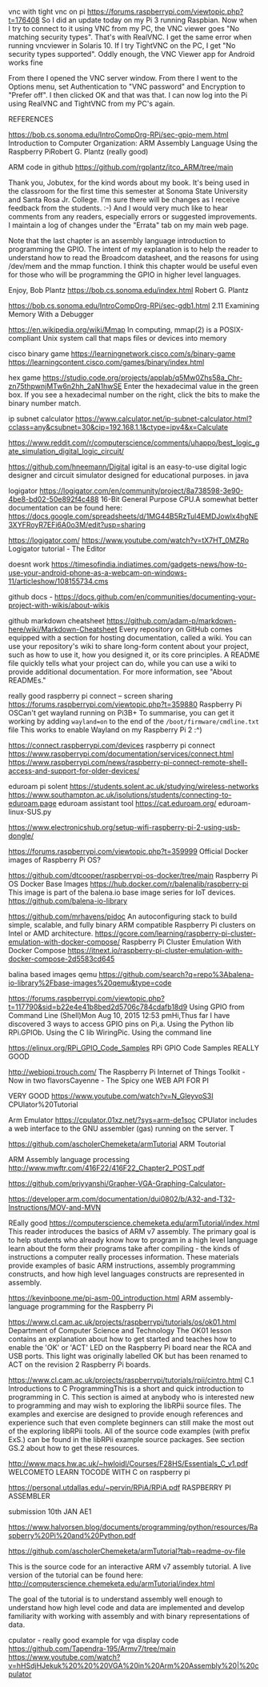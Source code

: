 vnc with tight vnc on pi
https://forums.raspberrypi.com/viewtopic.php?t=176408
So I did an update today on my Pi 3 running Raspbian. 
Now when I try to connect to it using VNC from my PC, the VNC viewer goes "No matching security types". 
That's with RealVNC. I get the same error when running vncviewer in Solaris 10. 
If I try TightVNC on the PC, I get "No security types supported". 
Oddly enough, the VNC Viewer app for Android works fine

From there I opened the VNC server window. From there I went to the Options menu, 
set Authentication to "VNC password" and Encryption to "Prefer off". I then clicked OK and that was that. I can now log into the Pi using RealVNC and TightVNC from my PC's again.



REFERENCES

https://bob.cs.sonoma.edu/IntroCompOrg-RPi/sec-gpio-mem.html  Introduction to Computer Organization: ARM Assembly Language Using the Raspberry PiRobert G. Plantz (really good)

ARM code in github https://github.com/rgplantz/itco_ARM/tree/main

Thank you, Jobutex, for the kind words about my book. It's being used in the classroom for the first time this semester at Sonoma State University and Santa Rosa Jr. College. I'm sure there will be changes as I receive feedback from the students. :-) And I would very much like to hear comments from any readers, especially errors or suggested improvements. I maintain a log of changes under the "Errata" tab on my main web page.

Note that the last chapter is an assembly language introduction to programming the GPIO. The intent of my explanation is to help the reader to understand how to read the Broadcom datasheet, and the reasons for using /dev/mem and the mmap function. I think this chapter would be useful even for those who will be programming the GPIO in higher level languages.

Enjoy, Bob Plantz https://bob.cs.sonoma.edu/index.html  Robert G. Plantz

https://bob.cs.sonoma.edu/IntroCompOrg-RPi/sec-gdb1.html  2.11 Examining Memory With a Debugger

https://en.wikipedia.org/wiki/Mmap  In computing, mmap(2) is a POSIX-compliant Unix system call that maps files or devices into memory

cisco binary game 
https://learningnetwork.cisco.com/s/binary-game
https://learningcontent.cisco.com/games/binary/index.html

hex game https://studio.code.org/projects/applab/q5Mw0Zhs58a_Chr-zn75thpwnjMTw6n2hh_2aN1hwSE  Enter the hexadecimal value in the green box. If you see a hexadecimal number on the right, click the bits to make the binary number match.

ip subnet calculator
https://www.calculator.net/ip-subnet-calculator.html?cclass=any&csubnet=30&cip=192.168.1.1&ctype=ipv4&x=Calculate


https://www.reddit.com/r/computerscience/comments/uhappo/best_logic_gate_simulation_digital_logic_circuit/

https://github.com/hneemann/Digital   igital is an easy-to-use digital logic designer and circuit simulator designed for educational purposes. in java 

logigator https://logigator.com/en/community/project/8a738598-3e90-4be8-bd02-50e892f4c488  16-Bit General Purpose CPU.A somewhat better documentation can be found here: https://docs.google.com/spreadsheets/d/1MG44B5RzTul4EMDJowlx4hgNE3XYFRoyR7EFi6A0o3M/edit?usp=sharing

https://logigator.com/
https://www.youtube.com/watch?v=tX7HT_0MZRo  Logigator tutorial - The Editor 


doesnt work https://timesofindia.indiatimes.com/gadgets-news/how-to-use-your-android-phone-as-a-webcam-on-windows-11/articleshow/108155734.cms

github docs - https://docs.github.com/en/communities/documenting-your-project-with-wikis/about-wikis

github markdown cheatsheet https://github.com/adam-p/markdown-here/wiki/Markdown-Cheatsheet
Every repository on GitHub comes equipped with a section for hosting documentation, called a wiki. You can use your repository's wiki to share long-form content about your project, such as how to use it, how you designed it, or its core principles. A README file quickly tells what your project can do, while you can use a wiki to provide additional documentation. For more information, see "About READMEs."


really good raspberry pi connect – screen sharing
https://forums.raspberrypi.com/viewtopic.php?t=359880  Raspberry Pi OSCan't get wayland running on Pi3B+
To summarise, you can get it working by adding `wayland=on` to the end of the `/boot/firmware/cmdline.txt` file
This works to enable Wayland on my Raspberry Pi 2 :^)

https://connect.raspberrypi.com/devices  raspberry pi connect
https://www.raspberrypi.com/documentation/services/connect.html
https://www.raspberrypi.com/news/raspberry-pi-connect-remote-shell-access-and-support-for-older-devices/


eduroam pi
solent https://students.solent.ac.uk/studying/wireless-networks
https://www.southampton.ac.uk/isolutions/students/connecting-to-eduroam.page
eduroam assistant tool https://cat.eduroam.org/
eduroam-linux-SUS.py 

https://www.electronicshub.org/setup-wifi-raspberry-pi-2-using-usb-dongle/



https://forums.raspberrypi.com/viewtopic.php?t=359999  Official Docker images of Raspberry Pi OS?

https://github.com/dtcooper/raspberrypi-os-docker/tree/main  Raspberry Pi OS Docker Base Images 
https://hub.docker.com/r/balenalib/raspberry-pi  This image is part of the balena.io base image series for IoT devices.
https://github.com/balena-io-library

https://github.com/mrhavens/pidoc
An autoconfiguring stack to build simple, scalable, and fully binary ARM compatible Raspberry Pi clusters on Intel or AMD architecture.
https://gcore.com/learning/raspberry-pi-cluster-emulation-with-docker-compose/  Raspberry Pi Cluster Emulation With Docker Compose
https://itnext.io/raspberry-pi-cluster-emulation-with-docker-compose-2d5583cd645

balina based images qemu https://github.com/search?q=repo%3Abalena-io-library%2Fbase-images%20qemu&type=code


https://forums.raspberrypi.com/viewtopic.php?t=117790&sid=b22e4e41b8bed2d5706c784cdafb18d9  Using GPIO from Command Line (Shell)Mon Aug 10, 2015 12:53 pmHi,Thus far I have discovered 3 ways to access GPIO pins on Pi,a. Using the Python lib RPi.GPIOb. Using the C lib WiringPic. Using the command line

https://elinux.org/RPi_GPIO_Code_Samples  RPi GPIO Code Samples  REALLY GOOD

http://webiopi.trouch.com/   The Raspberry Pi Internet of Things Toolkit - Now in two flavorsCayenne - The Spicy one 
WEB API FOR PI


VERY GOOD https://www.youtube.com/watch?v=N_GleyvoS3I
CPUlator%20Tutorial


Arm Emulator https://cpulator.01xz.net/?sys=arm-de1soc
CPUlator includes a web interface to the GNU assembler (gas) running on the server. T

https://github.com/ascholerChemeketa/armTutorial  ARM Toutorial

ARM Assembly language processing http://www.mwftr.com/416F22/416F22_Chapter2_POST.pdf

https://github.com/priyyanshi/Grapher-VGA-Graphing-Calculator-

https://developer.arm.com/documentation/dui0802/b/A32-and-T32-Instructions/MOV-and-MVN


REally good https://computerscience.chemeketa.edu/armTutorial/index.html   This reader introduces the basics of ARM v7 assembly. The primary goal is to help students who already know how to program in a high level language learn about the form their programs take after compiling - the kinds of instructions a computer really processes information. These materials provide examples of basic ARM instructions, assembly programming constructs, and how high level languages constructs are represented in assembly.

https://kevinboone.me/pi-asm-00_introduction.html  ARM assembly-language programming for the Raspberry Pi

https://www.cl.cam.ac.uk/projects/raspberrypi/tutorials/os/ok01.html Department of Computer Science and Technology
The OK01 lesson contains an explanation about how to get started and teaches how to enable the 'OK' or 'ACT' LED on the Raspberry Pi board near the RCA and USB ports. This light was originally labelled OK but has been renamed to ACT on the revision 2 Raspberry Pi boards. 

https://www.cl.cam.ac.uk/projects/raspberrypi/tutorials/rpii/cintro.html   C.1 Introductions to C ProgrammingThis is a short and quick introduction to programming in C. This section is aimed at anybody who is interested new to programming and may wish to exploring the libRPii source files. The examples and exercise are designed to provide enough references and experience such that even complete beginners can still make the most out of the exploring libRPii tools. All of the source code examples (with prefix ExS.) can be found in the libRPii example source packages. See section GS.2 about how to get these resources. 


http://www.macs.hw.ac.uk/~hwloidl/Courses/F28HS/Essentials_C_v1.pdf   WELCOMETO LEARN TOCODE WITH C  on raspberry pi

https://personal.utdallas.edu/~pervin/RPiA/RPiA.pdf   RASPBERRY PI ASSEMBLER

submission 10th JAN AE1






https://www.halvorsen.blog/documents/programming/python/resources/Raspberry%20Pi%20and%20Python.pdf


https://github.com/ascholerChemeketa/armTutorial?tab=readme-ov-file

This is the source code for an interactive ARM v7 assembly tutorial. A live version of the tutorial can be found here: http://computerscience.chemeketa.edu/armTutorial/index.html

The goal of the tutorial is to understand assembly well enough to understand how high level code and data are implemented and develop familiarity with working with assembly and with binary representations of data.


cpulator - really good example for vga display code
https://github.com/Tapendra-195/Armv7/tree/main
https://www.youtube.com/watch?v=hHSdjHJekuk%20%20%20VGA%20in%20Arm%20Assembly%20|%20cpulator



